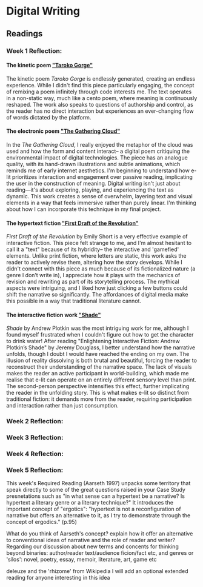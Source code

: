# Digital Writing
## Readings

### Week 1 Reflection: 

#### The kinetic poem ["Taroko Gorge"](https://collection.eliterature.org/3/work.html?work=taroko-gorge)

The kinetic poem <em>Taroko Gorge</em> is endlessly generated, creating an endless experience. While I didn't find this piece particularly engaging, the concept of remixing a poem infinitely through code interests me. The text operates in a non-static way, much like a cento poem, where meaning is continuously reshaped. The work also speaks to questions of authorship and control, as the reader has no direct interaction but experiences an ever-changing flow of words dictated by the platform. 
   
#### The electronic poem ["The Gathering Cloud"](https://luckysoap.com/thegatheringcloud/)

In the <em>The Gathering Cloud</em>, I really enjoyed the metaphor of the cloud was used and how the form and content interact– a digital poem critiquing the environmental impact of digital technologies. The piece has an analogue quality, with its hand-drawn illustrations and subtle animations, which reminds me of early internet aesthetics. I'm beginning to understand how e-lit prioritizes interaction and engagement over passive reading, implicating the user in the construction of meaning. Digital writing isn't just about reading—it's about exploring, playing, and experiencing the text as dynamic. This work creates a sense of overwhelm, layering text and visual elements in a way that feels immersive rather than purely linear. I'm thinking about how I can incorporate this technique in my final project. 

#### The hypertext fiction ["First Draft of the Revolution"](https://collection.eliterature.org/3/work.html?work=first-draft-of-the-revolution)

<em>First Draft of the Revolution</em> by Emily Short is a very effective example of interactive fiction. This piece felt strange to me, and I'm almost hesitant to call it a "text" because of its hybridity– the interactive and 'gamefied' elements. Unlike print fiction, where letters are static, this work asks the reader to actively revise them, altering how the story develops. While I didn't connect with this piece as much because of its fictionalized nature (a genre I don’t write in), I appreciate how it plays with the mechanics of revision and rewriting as part of its storytelling process. The mythical aspects were intriguing, and I liked how just clicking a few buttons could shift the narrative so significantly. The affordances of digital media make this possible in a way that traditional literature cannot. 

#### The interactive fiction work ["Shade"](https://pr-if.org/play/shade/)

<em>Shade</em> by Andrew Plotkin was the most intriguing work for me, although I found myself frustrated when I couldn't figure out how to get the character to drink water! After reading "Enlightening Interactive Fiction: Andrew Plotkin’s Shade" by Jeremy Douglass, I better understand how the narrative unfolds, though I doubt I would have reached the ending on my own. The illusion of reality dissolving is both brutal and beautiful, forcing the reader to reconstruct their understanding of the narrative space. The lack of visuals makes the reader an active participant in world-building, which made me realise that e-lit can operate on an entirely different sensory level than print. The second-person perspective intensifies this effect, further implicating the reader in the unfolding story. This is what makes e-lit so distinct from traditional fiction: it demands more from the reader, requiring participation and interaction rather than just consumption.

### Week 2 Reflection:

### Week 3 Reflection:

### Week 4 Reflection:

### Week 5 Reflection:

This week's Required Reading (Aarseth 1997) unpacks some territory that speak directly to some of the great questions raised in your Case Study presnetations such as "in what sense can a hypertext be a narrative? Is hypertext a literary genre or a literary technique?" It introduces the important concept of "ergotics": "hypertext is not a reconfiguration of narrative but offers an alternative to it, as I try to demonstrate through the concept of ergodics." (p.95)

What do you think of Aarseth's concept? explain how it offer an alternative to conventional ideas of narrative and the role of reader and writer?
Regarding our discussion about new terms and concents for thinking beyond binaries: author/reader text/audience ficion/fact etc, and genres or 'silos': novel, poetry, essay, memoir, literature, art, game etc

deleuze and the 'rhizome' from Wikipedia I will add an optional extended reading for anyone interesting in this idea
